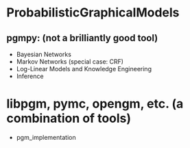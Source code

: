 # ProbabilisticGraphicalModels

## pgmpy: (not a brilliantly good tool)
* Bayesian Networks
* Markov Networks (special case: CRF)
* Log-Linear Models and Knowledge Engineering 
* Inference

# libpgm, pymc, opengm, etc. (a combination of tools)
* pgm_implementation

